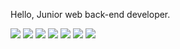 <!--
[![Hits](https://hits.seeyoufarm.com/api/count/incr/badge.svg?url=https%3A%2F%2Fgithub.com%2Fddmkim94&count_bg=%232E47DE&title_bg=%23555555&icon=github.svg&icon_color=%23E7E7E7&title=github&edge_flat=false)](https://hits.seeyoufarm.com)
-->

<!--
[![Typing SVG](https://readme-typing-svg.demolab.com?font=Mitr&weight=500&pause=1000&color=FFFFFF&background=000000&center=true&vCenter=true&repeat=false&random=false&width=300&height=40&lines=Hi!+I'm+a+Backend+Developer.)](https://git.io/typing-svg)
-->

Hello, Junior web back-end developer.

<div>
<img src="https://img.shields.io/badge/java-D9111E?style=flat-square&logo=java&logoColor=white"> 
<img src ="https://img.shields.io/badge/Spring-5BAA22.svg?&style=flat-square&logo=Spring&logoColor=white"/>
<img src ="https://img.shields.io/badge/Spring Boot-5BAA22.svg?&style=flat-square&logo=Spring Boot&logoColor=white"/>
<img src="https://img.shields.io/badge/mysql-D57503?style=flat-square&logo=mysql&logoColor=white">
<img src="https://img.shields.io/badge/Docker-2496ED?style=flat-square&logo=Docker&logoColor=white">
<img src="https://img.shields.io/badge/aws-232F3E?style=flat-square&logo=amazonaws&logoColor=white"> 
<img src="https://img.shields.io/badge/git-E13626?style=flat-square&logo=git&logoColor=white">
</div>

<!--
[![Typing SVG](https://readme-typing-svg.herokuapp.com?font=Mitr&weight=500&duration=4000&pause=1000&color=F7ECEC&background=637CFF&center=true&multiline=true&width=300&height=60&lines=Hello%2C+I'm+Dongmin+Kim.;I'm+a+Backend+Developer.)](https://git.io/typing-svg)
-->

<br>

<!-- ![Anurag's GitHub stats](https://github-readme-stats.vercel.app/api?username=don9m1n&show_icons=true&hide_border=true&bg_color=30,e96443,904e95&title_color=fff&text_color=fff) -->

<!-- [![Solved.ac 프로필](http://mazassumnida.wtf/api/v2/generate_badge?boj=ddmkim94)](https://solved.ac/ddmkim94) -->
 
